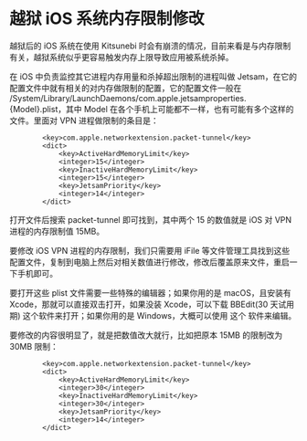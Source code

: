 # 越狱 iOS 系统内存限制修改

越狱后的 iOS 系统在使用 Kitsunebi 时会有崩溃的情况，目前来看是与内存限制有关，越狱系统似乎更容易触发内存上限导致应用被系统杀掉。

在 iOS 中负责监控其它进程内存用量和杀掉超出限制的进程叫做 Jetsam，在它的配置文件中就有相关的对内存做限制的配置，它的配置文件一般在 /System/Library/LaunchDaemons/com.apple.jetsamproperties.{Model}.plist，其中 Model 在各个手机上可能都不一样，也有可能有多个这样的文件。里面对 VPN 进程做限制的条目是：

			<key>com.apple.networkextension.packet-tunnel</key>
			<dict>
				<key>ActiveHardMemoryLimit</key>
				<integer>15</integer>
				<key>InactiveHardMemoryLimit</key>
				<integer>15</integer>
				<key>JetsamPriority</key>
				<integer>14</integer>
			</dict>
打开文件后搜索 packet-tunnel 即可找到，其中两个 15 的数值就是 iOS 对 VPN 进程的内存限制值 15MB。

要修改 iOS VPN 进程的内存限制，我们只需要用 iFile 等文件管理工具找到这些配置文件，复制到电脑上然后对相关数值进行修改，修改后覆盖原来文件，重启一下手机即可。

要打开这些 plist 文件需要一些特殊的编辑器；如果你用的是 macOS，且安装有 Xcode，那就可以直接双击打开，如果没装 Xcode，可以下载 BBEdit(30 天试用期) 这个软件来打开；如果你用的是 Windows，大概可以使用 这个 软件来编辑。

要修改的内容很明显了，就是把数值改大就行，比如把原本 15MB 的限制改为 30MB 限制：

			<key>com.apple.networkextension.packet-tunnel</key>
			<dict>
				<key>ActiveHardMemoryLimit</key>
				<integer>30</integer>
				<key>InactiveHardMemoryLimit</key>
				<integer>30</integer>
				<key>JetsamPriority</key>
				<integer>14</integer>
			</dict>
